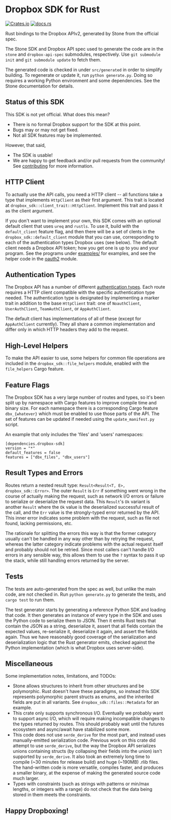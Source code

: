 # Dropbox SDK for Rust

[![Crates.io](https://img.shields.io/crates/v/dropbox-sdk)](https://crates.io/crates/dropbox-sdk)
[![docs.rs](https://docs.rs/dropbox-sdk/badge.svg)](https://docs.rs/dropbox-sdk/)

Rust bindings to the Dropbox APIv2, generated by Stone from the official spec.

The Stone SDK and Dropbox API spec used to generate the code are in the `stone`
and `dropbox-api-spec` submodules, respectively. Use `git submodule init` and
`git submodule update` to fetch them.

The generated code is checked in under `src/generated` in order to simplify
building. To regenerate or update it, run `python generate.py`.  Doing so
requires a working Python environment and some dependencies. See the Stone
documentation for details.

## Status of this SDK

This SDK is not yet official. What does this mean?
* There is no formal Dropbox support for the SDK at this point.
* Bugs may or may not get fixed.
* Not all SDK features may be implemented.

However, that said,
* The SDK is usable!
* We are happy to get feedback and/or pull requests from the community! See
[contributing](CONTRIBUTING.md) for more information.

## HTTP Client

To actually use the API calls, you need a HTTP client -- all functions take a
type that implements `HttpClient` as their first argument.  This trait is
located at `dropbox_sdk::client_trait::HttpClient`. Implement this trait and
pass it as the client argument.

If you don't want to implement your own, this SDK comes with an optional
default client that uses `ureq` and `rustls`.  To use it, build with the
`default_client` feature flag, and then there will be a set of clents in the
`dropbox_sdk::default_client` module that you can use, corresponding to each of
the authentication types Dropbox uses (see below). The default client needs a
Dropbox API token; how you get one is up to you and your program. See the
programs under [examples/](examples/) for examples, and see the helper code in
the [oauth2](src/oauth2.rs) module.

## Authentication Types

The Dropbox API has a number of different [authentication types]. Each route
requires a HTTP client compatible with the specific authentication type needed.
The authentication type is designated by implementing a marker trait in
addition to the base `HttpClient` trait: one of `NoauthClient`,
`UserAuthClient`, `TeamAuthClient`, or `AppAuthClient`.

The default client has implementations of all of these (except for
`AppAuthClient` currently). They all share a common implementation and differ
only in which HTTP headers they add to the request.

[authentication types]: https://www.dropbox.com/developers/reference/auth-types

## High-Level Helpers

To make the API easier to use, some helpers for common file operations are
included in the `dropbox_sdk::file_helpers` module, enabled with the
`file_helpers` Cargo feature.

## Feature Flags

The Dropbox SDK has a very large number of routes and types, so it's been split
up by namespace with Cargo features to improve compile time and binary size.
For each namespace there is a corresponding Cargo feature `dbx_{whatever}`
which must be enabled to use those parts of the API. The set of features can be
updated if needed using the `update_manifest.py` script.

An example that only includes the 'files' and 'users' namespaces:
```
[dependencies.dropbox-sdk]
version = "*"
default_features = false
features = ["dbx_files", "dbx_users"]
```

## Result Types and Errors

Routes return a nested result type: `Result<Result<T, E>, dropbox_sdk::Error>`.
The outer `Result` is `Err` if something went wrong in the course of actually
making the request, such as network I/O errors or failure to serialize or
deserialize the request data. This `Result`'s `Ok` variant is another `Result`
where the `Ok` value is the deserialized successful result of the call, and the
`Err` value is the strongly-typed error returned by the API. This inner error
indicates some problem with the request, such as file not found, lacking
permissions, etc.

The rationale for splitting the errors this way is that the former category
usually can't be handled in any way other than by retrying the request, whereas
the latter category indicate problems with the actual request itself and
probably should not be retried. Since most callers can't handle I/O errors in
any sensible way, this allows them to use the `?` syntax to pass it up the
stack, while still handling errors returned by the server.

## Tests

The tests are auto-generated from the spec as well, but unlike the main code,
are not checked in. Run `python generate.py` to generate the tests, and `cargo
test` to run them.

The test generator starts by generating a reference Python SDK and loading that
code. It then generates an instance of every type in the SDK and uses the
Python code to serialize them to JSON. Then it emits Rust tests that contain
the JSON as a string, deserialize it, assert that all fields contain the
expected values, re-serialize it, deserialize it again, and assert the fields
again. Thus we have reasonably good coverage of the serialization and
deserialization logic that the Rust generator emits, checked against the Python
implementation (which is what Dropbox uses server-side).

## Miscellaneous

Some implementation notes, limitations, and TODOs:
 * Stone allows structures to inherit from other structures and be polymorphic.
   Rust doesn't have these paradigms, so instead this SDK represents
   polymorphic parent structs as enums, and the inherited fields are put in all
   variants.  See `dropbox_sdk::files::Metadata` for an example.
 * This crate only supports synchronous I/O. Eventually we probably want to
   support async I/O, which will require making incompatible changes to the
   types returned by routes. This should probably wait until the futures
   ecosystem and async/await have stabilized some more.
 * This code does not use `serde_derive` for the most part, and instead uses
   manually-emitted serialization code. Previous work on this crate did attempt
   to use `serde_derive`, but the way the Dropbox API serializes unions
   containing structs (by collapsing their fields into the union) isn't
   supported by `serde_derive`. It also took an extremely long time to compile
   (~30 minutes for release build) and huge (~190MB) .rlib files. The
   hand-written code is more versatile, compiles faster, and produces a smaller
   binary, at the expense of making the generated source code much larger.
 * Types with constraints (such as strings with patterns or min/max lengths, or
   integers with a range) do not check that the data being stored in them meets
   the constraints.

## Happy Dropboxing!
